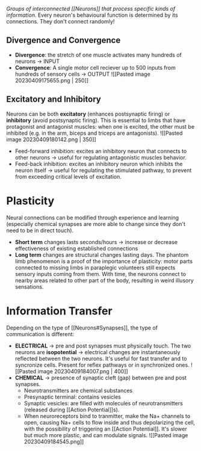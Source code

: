 _Groups of interconnected [[Neurons]] that process specific kinds of information_.
Every neuron's behavioural function is determined by its connections.
They don't connect randomly!

## Divergence and Convergence
- **Divergence**: the stretch of one muscle activates many hundreds of neurons  -> INPUT
- **Convergence**: A single motor cell reciever up to 500 inputs from hundreds of sensory cells -> OUTPUT
![[Pasted image 20230409175655.png | 250]]

## Excitatory and Inhibitory
Neurons can be both **excitatory** (enhances postsynaptic firing) or **inhibitory** (avoid postsynaptic firing).
This is essential to limbs that have protagonist and antagonist muscles: when one is excited, the other must be inhibited (e.g. in the arm, biceps and triceps are antagonists).
![[Pasted image 20230409180142.png | 350]]
- Feed-forward inhibition: excites an inhibitory neuron that connects to other neurons -> useful for regulating antagonistic muscles behavior.
- Feed-back inhibition: excites an inhibitory neuron which inhibits the neuron itself -> useful for regulating the stimulated pathway, to prevent from exceeding critical levels of excitation.
# Plasticity
Neural connections can be modified through experience and learning (especially chemical synapses are more able to change since they don't need to be in direct touch).
- **Short term** changes lasts seconds/hours -> increase or decrease effectiveness of existing established connections
- **Long term** changes are structural changes lasting days.
The phantom limb phenomenon is a proof of the importance of plasticity: motor parts connected to missing limbs in paraplegic volunteers still expects sensory inputs coming from them. With time, the neurons connect to nearby areas related to other part of the body, resulting in weird illusory sensations.

# Information Transfer
Depending on the type of [[Neurons#Synapses]], the type of communication is different:
- **ELECTRICAL** -> pre and post synapses must physically touch. The two neurons are **isopotential** -> electrical changes are instantaneously reflected between the two neurons.
It's useful for fast transfer and to syncronize cells. Present for reflex pathways or in synchronized ones.
![[Pasted image 20230409184007.png | 400]]
- **CHEMICAL** -> presence of synaptic cleft (gap) between pre and post synapses.
	- Neurotransmitters are chemical substances
	- Presynaptic terminal: contains vesicles
	- Synaptic vesicles: are filled with molecules of neurotransmitters (released during [[Action Potential]]s).
	- When neuroreceptors bind to tranmitter, make the Na+ channels to open, causing Na+ cells to flow inside and thus depolarizing the cell, with the possibility of triggering an [[Action Potential]].
	It's slower but much more plastic, and can modulate signals.
![[Pasted image 20230409184545.png]]
